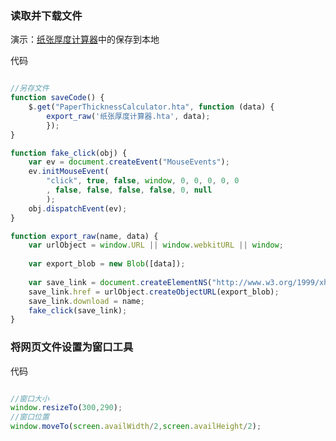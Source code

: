 ### 读取并下载文件
演示：[纸张厚度计算器](//holley.gitee.io/demo/industry/PaperThicknessCalculator.html)中的保存到本地

代码

```javascript

//另存文件
function saveCode() {
    $.get("PaperThicknessCalculator.hta", function (data) {
        export_raw('纸张厚度计算器.hta', data);
        });
}

function fake_click(obj) {  
    var ev = document.createEvent("MouseEvents");  
    ev.initMouseEvent(  
        "click", true, false, window, 0, 0, 0, 0, 0  
        , false, false, false, false, 0, null  
        );  
    obj.dispatchEvent(ev);  
} 

function export_raw(name, data) {  
    var urlObject = window.URL || window.webkitURL || window;  
  
    var export_blob = new Blob([data]);  
  
    var save_link = document.createElementNS("http://www.w3.org/1999/xhtml", "a")  
    save_link.href = urlObject.createObjectURL(export_blob);  
    save_link.download = name;  
    fake_click(save_link);  
}  
```


### 将网页文件设置为窗口工具

代码
```javascript

//窗口大小
window.resizeTo(300,290); 
//窗口位置
window.moveTo(screen.availWidth/2,screen.availHeight/2); 

```